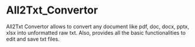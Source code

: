 # All2Txt_Convertor
All2Txt Convertor allows to convert any document like pdf, doc, docx, pptx, xlsx into unformatted raw txt. Also, provides all the basic functionalities to edit and save txt files.
